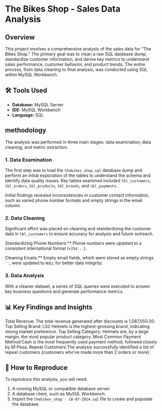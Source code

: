 # The Bikes Shop - Sales Data Analysis

## Overview

This project involves a comprehensive analysis of the sales data for "The Bikes Shop." The primary goal was to clean a raw SQL database dump, standardize customer information, and derive key metrics to understand sales performance, customer behavior, and product trends. The entire process, from data cleaning to final analysis, was conducted using SQL within MySQL Workbench.


## 🛠️ Tools Used

* **Database:** MySQL Server
* **IDE:** MySQL Workbench
* **Language:** SQL


##  methodology

The analysis was performed in three main stages: data examination, data cleaning, and metric extraction.

### 1. Data Examination

The first step was to load the `thebikes_shop.sql` database dump and perform an initial exploration of the tables to understand the schema and identify data quality issues. Key tables examined included `tbl_customers`, `tbl_orders`, `tbl_products`, `tbl_brands`, and `tbl_payments`.

Initial findings revealed inconsistencies in customer contact information, such as varied phone number formats and empty strings in the email column.

### 2. Data Cleaning

Significant effort was placed on cleaning and standardizing the customer data in `tbl_customers` to ensure accuracy for analysis and future outreach.

Standardizing Phone Numbers:** Phone numbers were updated to a consistent international format (`+254...`).
  
Cleaning Emails:** Empty email fields, which were stored as empty strings `''`, were updated to `NULL` for better data integrity.


### 3. Data Analysis

With a cleaner dataset, a series of SQL queries were executed to answer key business questions and generate performance metrics.

## 📊 Key Findings and Insights

Total Revenue: The total revenue generated after discounts is 1,087,050.00.
Top Selling Brand: LS2 Helmets is the highest-grossing brand, indicating strong market preference.
Top Selling Category: Helmets are, by a large margin, the most popular product category.
Most Common Payment Method:Cash is the most frequently used payment method, followed closely by M-Pesa.
Repeat Customers:The analysis successfully identified a list of repeat customers (customers who’ve made more than 2 orders or more)


## 🚀 How to Reproduce

To reproduce this analysis, you will need:
1.  A running MySQL or compatible database server.
2.  A database client, such as MySQL Workbench.
3.  Import the `thebikes_shop - 18-07-2024.sql` file to create and populate the database.

